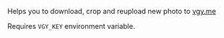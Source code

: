 Helps you to download, crop and reupload new photo to [vgy.me](https://vgy.me)

Requires `VGY_KEY` environment variable.
